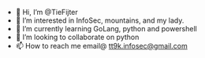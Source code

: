 - 👋 Hi, I’m @TieFijter
- 👀 I’m interested in InfoSec, mountains, and my lady.
- 🌱 I’m currently learning GoLang, python and powershell
- 💞️ I’m looking to collaborate on python
- 📫 How to reach me email@ tt9k.infosec@gmail.com
<!---
TieFijter/TieFijter is a ✨ special ✨ repository because its `README.md` (this file) appears on your GitHub profile.
You can click the Preview link to take a look at your changes.
--->
